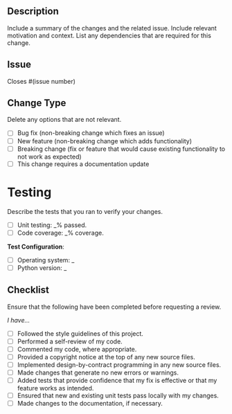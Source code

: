 ## Description
Include a summary of the changes and the related issue.
Include relevant motivation and context.
List any dependencies that are required for this change.

## Issue
Closes #(issue number)

## Change Type
Delete any options that are not relevant.

- [ ] Bug fix (non-breaking change which fixes an issue)
- [ ] New feature (non-breaking change which adds functionality)
- [ ] Breaking change (fix or feature that would cause existing functionality to not work as expected)
- [ ] This change requires a documentation update

# Testing
Describe the tests that you ran to verify your changes.

- [ ] Unit testing: _% passed.
- [ ] Code coverage: _% coverage.

**Test Configuration**:
- [ ] Operating system: _
- [ ] Python version: _

## Checklist
Ensure that the following have been completed before requesting a review.

*I have...*
- [ ] Followed the style guidelines of this project.
- [ ] Performed a self-review of my code.
- [ ] Commented my code, where appropriate.
- [ ] Provided a copyright notice at the top of any new source files.
- [ ] Implemented design-by-contract programming in any new source files.
- [ ] Made changes that generate no new errors or warnings.
- [ ] Added tests that provide confidence that my fix is effective or that my feature works as intended.
- [ ] Ensured that new and existing unit tests pass locally with my changes.
- [ ] Made changes to the documentation, if necessary.
